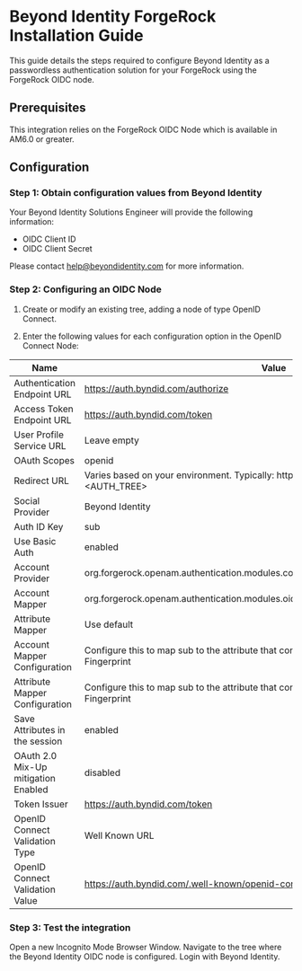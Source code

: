 # Beyond Identity ForgeRock Installation Guide

This guide details the steps required to configure Beyond Identity as a passwordless authentication solution for your ForgeRock using the ForgeRock OIDC node.
 
## Prerequisites
This integration relies on the ForgeRock OIDC Node which is available in AM6.0 or greater.

## Configuration

### Step 1: Obtain configuration values from Beyond Identity

Your Beyond Identity Solutions Engineer will provide the following information: 

- OIDC Client ID
- OIDC Client Secret

Please contact help@beyondidentity.com for more information. 

### Step 2: Configuring an OIDC Node

1. Create or modify an existing tree, adding a node of type OpenID Connect. 


2. Enter the following values for each configuration option in the OpenID Connect Node:

| Name | Value |
|------|-------|
| Authentication Endpoint URL | https://auth.byndid.com/authorize |
| Access Token Endpoint URL | https://auth.byndid.com/token |
| User Profile Service URL | Leave empty |
| OAuth Scopes | openid |
| Redirect URL | Varies based on your environment. Typically:  https://<forgerock-domain>/openam/?realm=<REALM>&service=<AUTH_TREE> |
| Social Provider | Beyond Identity |
| Auth ID Key | sub |
| Use Basic Auth | enabled |
| Account Provider | org.forgerock.openam.authentication.modules.common.mapping.DefaultAccountProvider |
| Account Mapper | org.forgerock.openam.authentication.modules.oidc.JwtAttributeMapper |
| Attribute Mapper | Use default |
| Account Mapper Configuration | Configure this to map sub to the attribute that contains your user’s BeyondIdentity Root Fingerprint |
| Attribute Mapper Configuration | Configure this to map sub to the attribute that contains your user’s BeyondIdentity Root Fingerprint |
| Save Attributes in the session | enabled |
| OAuth 2.0 Mix-Up mitigation Enabled | disabled |
| Token Issuer | https://auth.byndid.com/token |
| OpenID Connect Validation Type | Well Known URL |
| OpenID Connect Validation Value | https://auth.byndid.com/.well-known/openid-configuration |
 
### Step 3: Test the integration

Open a new Incognito Mode Browser Window. 
Navigate to the tree where the Beyond Identity OIDC node is configured.
Login with Beyond Identity.

